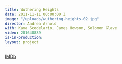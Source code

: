 ```yaml
---
title: Wuthering Heights
date: 2011-11-11 00:00:00 Z
image: "/uploads/wuthering-heights-02.jpg"
director: Andrea Arnold
with: Kaya Scodelario, James Howson, Solomon Glave
video: 281648889
is-in-production: 
layout: project
---
```


[IMDb](https://www.imdb.com/title/tt1181614/?ref_=nv_sr_srsg_0_tt_8_nm_0_q_wuthering%2520heights)
